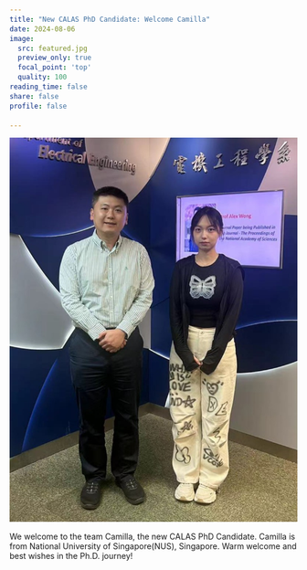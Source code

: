 ```yaml
---
title: "New CALAS PhD Candidate: Welcome Camilla"
date: 2024-08-06
image:
  src: featured.jpg
  preview_only: true
  focal_point: 'top'
  quality: 100
reading_time: false
share: false
profile: false

---
```


<!--more-->

![](image.jpg)

We welcome to the team Camilla, the new CALAS PhD Candidate. Camilla is from National University of Singapore(NUS), Singapore. Warm welcome and best wishes in the Ph.D. journey!